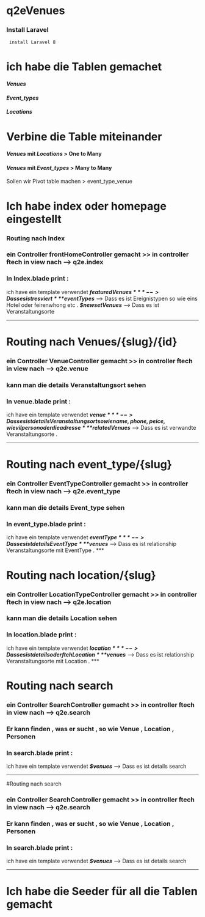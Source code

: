 # q2eVenues


### Install Laravel
```laravel
 install Laravel 8
```

# ich habe die Tablen gemachet

#### *Venues* 
#### *Event_types* 
#### *Locations* 


# Verbine die Table miteinander

#### *Venues* mit   *Locations*  > One to Many


#### *Venues* mit   *Event_types*  > Many to Many
Sollen wir Pivot table machen > event_type_venue


# Ich habe index oder homepage eingestellt

### Routing nach Index 
### ein Controller frontHomeController gemacht >> in controller ftech in view nach --> q2e.index
### In Index.blade  print :
ich have ein template verwendet
  ***$featuredVenues***   --> Dass es ist resviert 
  ***$eventTypes***   --> Dass es ist Ereignistypen   so wie eins Hotel oder feirenwhong etc .
  ***$newsetVenues***   --> Dass es ist Veranstaltungsorte 
  
  ***


  
 # Routing nach Venues/{slug}/{id} 
### ein Controller VenueController gemacht >> in controller ftech in view nach --> q2e.venue
### kann man die details Veranstaltungsort  sehen
### In venue.blade  print :
ich have ein template verwendet
  ***$venue***   --> Dass es ist details  Veranstaltungsort so wie name , phone , peice , wie vil person oder die adresse 
  ***$relatedVenues***   --> Dass es ist verwandte Veranstaltungsorte   .
  
   ***

# Routing nach event_type/{slug} 
### ein Controller EventTypeController gemacht >> in controller ftech in view nach --> q2e.event_type
### kann man die details Event_type  sehen
### In event_type.blade  print :
ich have ein template verwendet
  ***$eventType***   --> Dass es ist details  EventType  
  ***$venues***   --> Dass es ist relationship  Veranstaltungsorte  mit EventType .
    ***

  
# Routing nach location/{slug} 
### ein Controller LocationTypeController gemacht >> in controller ftech in view nach --> q2e.location
### kann man die details Location  sehen
### In location.blade  print :
ich have ein template verwendet
  ***$location***   --> Dass es ist details  oder ftch Location  
  ***$venues***   --> Dass es ist relationship  Veranstaltungsorte  mit Location .
    ***

    
# Routing nach search
### ein Controller SearchController gemacht >> in controller ftech in view nach --> q2e.search
### Er kann finden , was er sucht , so wie Venue , Location , Personen
### In search.blade  print :
ich have ein template verwendet
  ***$venues***   --> Dass es ist details   search
   ***

  
  #Routing nach search
### ein Controller SearchController gemacht >> in controller ftech in view nach --> q2e.search
### Er kann finden , was er sucht , so wie Venue , Location , Personen
### In search.blade  print :
ich have ein template verwendet
  ***$venues***   --> Dass es ist details   search
  
  ***
  
   # Ich habe die Seeder für all die Tablen gemacht 
   

 
 
   
   
   
  
  



  
  
  
  
  







